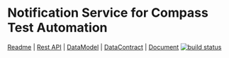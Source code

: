 # Notification Service for Compass Test Automation
[Readme](README.md) | [Rest API](RESTAPI.md) | [DataModel](DATAMODEL.md) | [DataContract](DATACONTRACT.md) | [Document](DOCUMENTATION.md)
[![build status](https://git.sami.int.thomsonreuters.com/compass/cta-app-notificationservice/badges/master/build.svg)](https://git.sami.int.thomsonreuters.com/compass/cta-app-notificationservice/commits/master)
